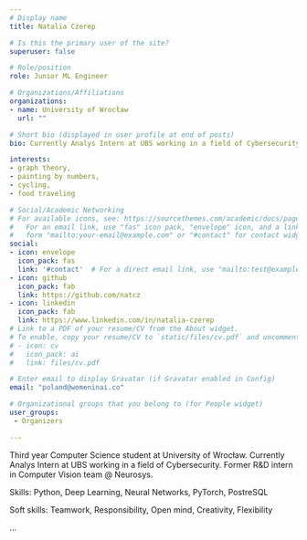 ```yaml
---
# Display name
title: Natalia Czerep

# Is this the primary user of the site?
superuser: false

# Role/position
role: Junior ML Engineer

# Organizations/Affiliations
organizations:
- name: University of Wrocław
  url: ""

# Short bio (displayed in user profile at end of posts)
bio: Currently Analys Intern at UBS working in a field of Cybersecurity, third year CS student at UWr. Former R&D intern in Computer Vision team @ Neurosys. Passionate about data analysis and ML.

interests:
- graph theory,
- painting by numbers,
- cycling,
- food traveling

# Social/Academic Networking
# For available icons, see: https://sourcethemes.com/academic/docs/page-builder/#icons
#   For an email link, use "fas" icon pack, "envelope" icon, and a link in the
#   form "mailto:your-email@example.com" or "#contact" for contact widget.
social:
- icon: envelope
  icon_pack: fas
  link: '#contact'  # For a direct email link, use "mailto:test@example.org".
- icon: github
  icon_pack: fab
  link: https://github.com/natcz
- icon: linkedin
  icon_pack: fab
  link: https://www.linkedin.com/in/natalia-czerep
# Link to a PDF of your resume/CV from the About widget.
# To enable, copy your resume/CV to `static/files/cv.pdf` and uncomment the lines below.
# - icon: cv
#   icon_pack: ai
#   link: files/cv.pdf

# Enter email to display Gravatar (if Gravatar enabled in Config)
email: "poland@womeninai.co"

# Organizational groups that you belong to (for People widget)
user_groups:
 - Organizers

---
```

Third year Computer Science student at University of Wrocław. Currently Analys Intern at UBS working in a field of Cybersecurity. Former R&D intern in Computer Vision team @ Neurosys.

Skills: Python, Deep Learning, Neural Networks, PyTorch, PostreSQL

Soft skills: Teamwork, Responsibility, Open mind, Creativity, Flexibility

...

